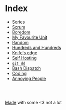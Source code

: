 <!-- Yeah... this is not great but here we go -->
<!-- Google tag (gtag.js) -->


# Index
<!-- # Posts nobody asked for -->

<!-- # Index -->
<!--  &nbsp; -->

- [Series](series.md)
- [Scrum](scrum.md)
- [Boredom](boredom.md)
- [My Favourite Unit](unit.md)
- [Random](random.md)
- [Hundreds and Hundreds](hundreds.md)
- [Knife's edge](chaos.md)
- [Self Hosting](hosting.md)
- [`git dd`](git-dd.md)
- [Bash Dispatch](dispatch.md)
- [Coding](coding.md)
- [Annoying People](annoy.md)
<br />
<br />
<!-- #  &nbsp; -->

<!-- Made with some <3 [Not a lot](https://github.com/jpedro/jpedro.github.io) -->
<!-- Posts nobody asked for <font color="red" size="1px">■</font> -->
[Made](https://github.com/jpedro/jpedro.github.io) with some <3 not a lot
